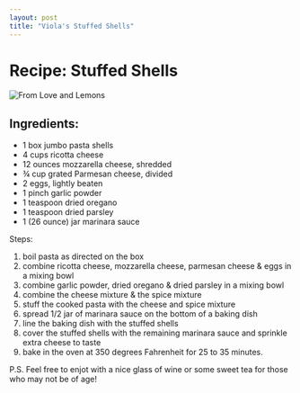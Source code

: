 ```yaml
---
layout: post
title: "Viola's Stuffed Shells"
---
```


# Recipe: Stuffed Shells 

![From Love and Lemons](https://cdn.loveandlemons.com/wp-content/uploads/2021/12/stuffed-shells-1.jpg "Pasta Shells")

## Ingredients:
* 1 box jumbo pasta shells
* 4 cups ricotta cheese
* 12 ounces mozzarella cheese, shredded
* ¾ cup grated Parmesan cheese, divided
* 2 eggs, lightly beaten
* 1 pinch garlic powder
* 1 teaspoon dried oregano
* 1 teaspoon dried parsley
* 1 (26 ounce) jar marinara sauce

Steps:
1. boil pasta as directed on the box 
2. combine ricotta cheese, mozzarella cheese, parmesan cheese & eggs in a mixing bowl
3. combine garlic powder, dried oregano & dried parsley in a mixing bowl
4. combine the cheese mixture & the spice mixture
5. stuff the cooked pasta with the cheese and spice mixture 
6. spread 1/2 jar of marinara sauce on the bottom of a baking dish
7. line the baking dish with the stuffed shells
8. cover the stuffed shells with the remaining marinara sauce and sprinkle extra cheese to taste
9. bake in the oven at 350 degrees Fahrenheit for 25 to 35 minutes.

P.S. Feel free to enjot with a nice glass of wine or some sweet tea for those who may not be of age!
